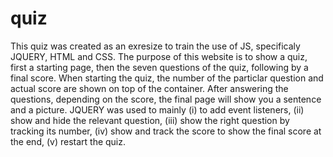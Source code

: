 # quiz
This quiz was created as an exresize to train the use of JS, specificaly JQUERY, HTML and CSS.
The purpose of this website is to show a quiz, first a starting page, then the seven questions of the quiz, following by a final score.
When starting the quiz, the number of the particlar question and actual score are shown on top of the container.
After answering the questions, depending on the score, the final page will show you a sentence and a picture.
JQUERY was used to mainly (i) to add event listeners, (ii) show and hide the relevant question, (iii) show the right question by tracking
its number, (iv) show and track the score to show the final score at the end, (v) restart the quiz.
